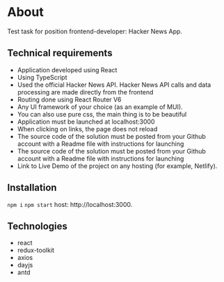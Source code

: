 # About

Test task for position frontend-developer: Hacker News App.

## Technical requirements

- Application developed using React
- Using TypeScript
- Used the official Hacker News API. Hacker News API calls and data processing are made directly from the frontend
- Routing done using React Router V6
- Any UI framework of your choice (as an example of MUI).
- You can also use pure css, the main thing is to be beautiful
- Application must be launched at localhost:3000
- When clicking on links, the page does not reload
- The source code of the solution must be posted from your Github account with a Readme file with instructions for launching
- The source code of the solution must be posted from your Github account with a Readme file with instructions for launching
- Link to Live Demo of the project on any hosting (for example, Netlify).

## Installation

`npm i`
`npm start`
host: http://localhost:3000.

## Technologies

- react
- redux-toolkit
- axios
- dayjs
- antd
